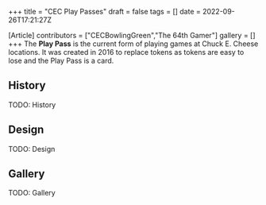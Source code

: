 +++
title = "CEC Play Passes"
draft = false
tags = []
date = 2022-09-26T17:21:27Z

[Article]
contributors = ["CECBowlingGreen","The 64th Gamer"]
gallery = []
+++
The **Play Pass** is the current form of playing games at Chuck E. Cheese locations. It was created in 2016 to replace tokens as tokens are easy to lose and the Play Pass is a card. 

## History ##
TODO: History

## Design ##
TODO: Design

## Gallery ##
TODO: Gallery